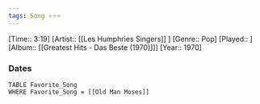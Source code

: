 ```yaml
---
tags: Song ⭐⭐⭐ 
---
```

[Time:: 3:19]
[Artist:: [[Les Humphries Singers]] ]
[Genre:: Pop]
[Played:: ]
[Album:: [[Greatest Hits - Das Beste (1970)]]]
[Year:: 1970]
### Dates
````dataview
TABLE Favorite_Song
WHERE Favorite_Song = [[Old Man Moses]]
````